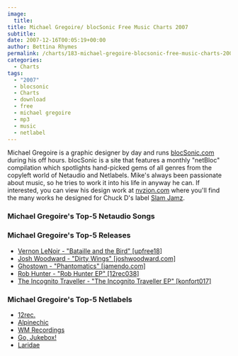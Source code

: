 ```yaml
---
image:
  title: 
title: Michael Gregoire/ blocSonic Free Music Charts 2007
subtitle: 
date: 2007-12-16T00:05:19+00:00
author: Bettina Rhymes
permalink: /charts/183-michael-gregoire-blocsonic-free-music-charts-2007
categories:
  - Charts
tags:
  - "2007"
  - blocsonic
  - Charts
  - download
  - free
  - michael gregoire
  - mp3
  - music
  - netlabel
---
```

Michael Gregoire is a graphic designer by day and runs [blocSonic.com](http://www.blocsonic.com) during his off hours. blocSonic is a site that features a monthly "netBloc" compilation which spotlights hand-picked gems of all genres from the copyleft world of Netaudio and Netlabels. Mike's always been passionate about music, so he tries to work it into his life in anyway he can. If interested, you can view his design work at [nvzion.com](http://www.nvzion.com) where you'll find the many works he designed for Chuck D's label [Slam Jamz](http://www.slamjamz.com).<!--more-->

### Michael Gregoire's Top-5 Netaudio Songs

### Michael Gregoire's Top-5 Releases

  * [Vernon LeNoir - "Bataille and the Bird" [upfree18]](http://www.upitup.com/catalogue/release.php?cat_id=20)
  * [Josh Woodward - "Dirty Wings" [joshwoodward.com]](http://www.joshwoodward.com/mod/song/view_album.php?album_id=8&artist_id=1)
  * [Ghostown - "Phantomatics" [jamendo.com]](http://www.jamendo.com/en/album/9516/)
  * [Rob Hunter - "Rob Hunter EP" [12rec038]](http://www.12rec.net/Release_Rob-Hunter_038.htm)
  * [The Incognito Traveller - "The Incognito Traveller EP" [konfort017]](http://discoskonfort.com/netlabel/the-incognito-traveller-ep/)

### Michael Gregoire's Top-5 Netlabels

  * [12rec.](http://12rec.net)
  * [Alpinechic](http://alpinechic.net/)
  * [WM Recordings](http://www.wmrecordings.com/)
  * [Go, Jukebox!](http://www.gojukebox.net/)
  * [Laridae](http://www.laridae.at/)